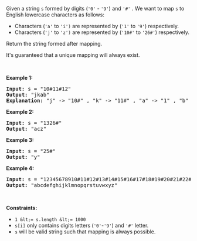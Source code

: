 Given a string `` s `` formed by digits (`` '0' `` - `` '9' ``)&nbsp;and `` '#' ``&nbsp;.&nbsp;We want to map `` s `` to English lowercase characters as follows:

*   Characters (`` 'a' `` to `` 'i') `` are&nbsp;represented by&nbsp;(`` '1' `` to&nbsp;`` '9' ``)&nbsp;respectively.
*   Characters (`` 'j' `` to `` 'z') `` are represented by (`` '10#' ``&nbsp;to&nbsp;`` '26#' ``)&nbsp;respectively.&nbsp;

Return the string formed after mapping.

It's guaranteed that a unique mapping will always exist.

&nbsp;

__Example 1:__

<pre>
<strong>Input:</strong> s = "10#11#12"
<strong>Output:</strong> "jkab"
<strong>Explanation:</strong> "j" -&gt; "10#" , "k" -&gt; "11#" , "a" -&gt; "1" , "b" -&gt; "2".
</pre>

__Example 2:__

<pre>
<strong>Input:</strong> s = "1326#"
<strong>Output:</strong> "acz"
</pre>

__Example 3:__

<pre>
<strong>Input:</strong> s = "25#"
<strong>Output:</strong> "y"
</pre>

__Example 4:__

<pre>
<strong>Input:</strong> s = "12345678910#11#12#13#14#15#16#17#18#19#20#21#22#23#24#25#26#"
<strong>Output:</strong> "abcdefghijklmnopqrstuvwxyz"
</pre>

&nbsp;

__Constraints:__

*   `` 1 &lt;= s.length &lt;= 1000 ``
*   `` s[i] `` only contains digits letters (`` '0' ``-`` '9' ``) and `` '#' ``&nbsp;letter.
*   `` s `` will be valid string&nbsp;such that mapping is always possible.